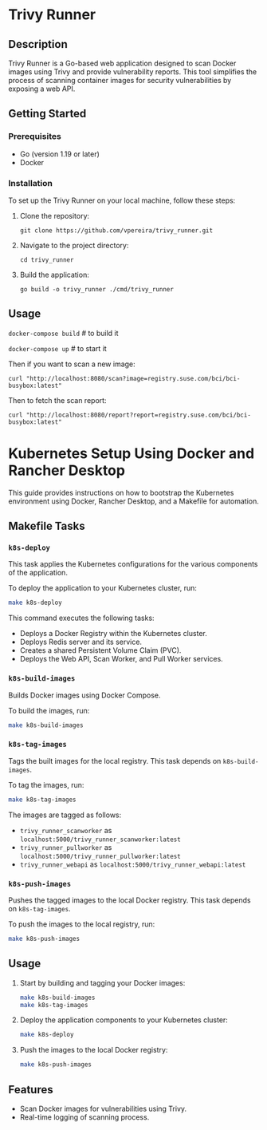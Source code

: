 # Trivy Runner

## Description
Trivy Runner is a Go-based web application designed to scan Docker images using Trivy and provide vulnerability reports. This tool simplifies the process of scanning container images for security vulnerabilities by exposing a web API.

## Getting Started

### Prerequisites
- Go (version 1.19 or later)
- Docker

### Installation

To set up the Trivy Runner on your local machine, follow these steps:

1. Clone the repository:
   ```
   git clone https://github.com/vpereira/trivy_runner.git
   ```
2. Navigate to the project directory:
   ```
   cd trivy_runner
   ```
3. Build the application:
   ```
   go build -o trivy_runner ./cmd/trivy_runner
   ```

## Usage

`docker-compose build` # to build it

`docker-compose up` # to start it

Then if you want to scan a new image:

```
curl "http://localhost:8080/scan?image=registry.suse.com/bci/bci-busybox:latest"
```

Then to fetch the scan report:

```
curl "http://localhost:8080/report?report=registry.suse.com/bci/bci-busybox:latest"

```

# Kubernetes Setup Using Docker and Rancher Desktop

This guide provides instructions on how to bootstrap the Kubernetes environment using Docker, Rancher Desktop, and a Makefile for automation.

## Makefile Tasks

### `k8s-deploy`

This task applies the Kubernetes configurations for the various components of the application.

To deploy the application to your Kubernetes cluster, run:

```bash
make k8s-deploy
```

This command executes the following tasks:
- Deploys a Docker Registry within the Kubernetes cluster.
- Deploys Redis server and its service.
- Creates a shared Persistent Volume Claim (PVC).
- Deploys the Web API, Scan Worker, and Pull Worker services.

### `k8s-build-images`

Builds Docker images using Docker Compose.

To build the images, run:

```bash
make k8s-build-images
```

### `k8s-tag-images`

Tags the built images for the local registry. This task depends on `k8s-build-images`.

To tag the images, run:

```bash
make k8s-tag-images
```

The images are tagged as follows:
- `trivy_runner_scanworker` as `localhost:5000/trivy_runner_scanworker:latest`
- `trivy_runner_pullworker` as `localhost:5000/trivy_runner_pullworker:latest`
- `trivy_runner_webapi` as `localhost:5000/trivy_runner_webapi:latest`

### `k8s-push-images`

Pushes the tagged images to the local Docker registry. This task depends on `k8s-tag-images`.

To push the images to the local registry, run:

```bash
make k8s-push-images
```

## Usage

1. Start by building and tagging your Docker images:

   ```bash
   make k8s-build-images
   make k8s-tag-images
   ```
   
2. Deploy the application components to your Kubernetes cluster:

   ```bash
   make k8s-deploy
   ```

3. Push the images to the local Docker registry:

   ```bash
   make k8s-push-images
   ```


## Features

- Scan Docker images for vulnerabilities using Trivy.
- Real-time logging of scanning process.
